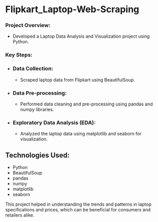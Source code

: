 # Flipkart_Laptop-Web-Scraping

### Project Overview:
- Developed a Laptop Data Analysis and Visualization project using Python.

### Key Steps:
- ### Data Collection:
    - Scraped laptop data from Flipkart using BeautifulSoup.
- ### Data Pre-processing:
    - Performed data cleaning and pre-processing using pandas and numpy libraries.
- ### Exploratory Data Analysis (EDA):
    - Analyzed the laptop data using matplotlib and seaborn for visualization.
 
## Technologies Used:
- Python
- BeautifulSoup
- pandas
- numpy
- matplotlib
- seaborn


This project helped in understanding the trends and patterns in laptop specifications and prices, which can be beneficial for consumers and retailers alike.
